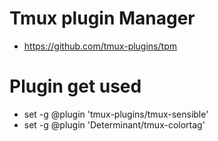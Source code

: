 # Tmux plugin Manager

- https://github.com/tmux-plugins/tpm

# Plugin get used

- set -g @plugin 'tmux-plugins/tmux-sensible'
- set -g @plugin 'Determinant/tmux-colortag'
